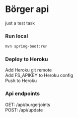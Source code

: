 # Börger api
just a test task

### Run local

~~~sh
mvn spring-boot:run
~~~

### Deploy to Heroku

Add Heroku git remote 
<br>
Add FS_APIKEY to Heroku config
<br>
Push to Heroku

### Api endpoints

GET: /api/burgerjoints
<br>
POST: /api/update
